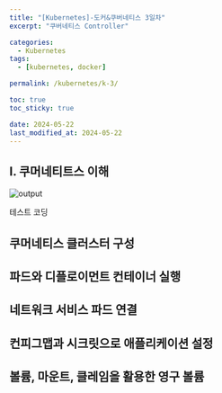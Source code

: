 ```yaml
---
title: "[Kubernetes]-도커&쿠버네티스 3일차"
excerpt: "쿠버네티스 Controller"

categories:
  - Kubernetes
tags:
  - [kubernetes, docker]

permalink: /kubernetes/k-3/

toc: true
toc_sticky: true

date: 2024-05-22
last_modified_at: 2024-05-22
---
```


## I. 쿠머네티트스 이해


![output]()  

>
테스트 코딩
 



## 쿠머네티스 클러스터 구성

## 파드와 디플로이먼트 컨테이너 실행

## 네트워크 서비스 파드 연결

## 컨피그맵과 시크릿으로 애플리케이션 설정

## 볼륨, 마운트, 클레임을 활용한 영구 볼륨



